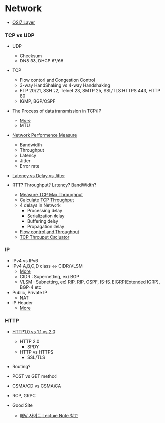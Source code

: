 # Network

* [OSI7 Layer](http://yellowh.tistory.com/19)

### TCP vs UDP
* UDP
  * Checksum
  * DNS 53, DHCP 67/68
* TCP
  * Flow contorl and Congestion Control
  * 3-way HandShaking vs 4-way Handshaking
  * FTP 20/21, SSH 22, Telnet 23, SMTP 25, SSL/TLS HTTPS 443, HTTP 80 
  * IGMP, BGP/OSPF

* The Process of data transmission in TCP/IP
  *  [More](http://ddooooki.tistory.com/15)
  * MTU

* [Network Performence Measure](https://en.wikipedia.org/wiki/Network_performance)
  * Bandwidth
  * Throughput
  * Latency
  * Jitter
  * Error rate

* [Latency vs Delay vs Jitter](http://sensechef.com/1156)

* RTT? Throughput? Latency? BandWidth?
  * [Measure TCP Max Throughput](http://nenunena.tistory.com/149)
  * [Calculate TCP Throughput](https://m.blog.naver.com/PostView.nhn?blogId=goduck2&logNo=220076011565&proxyReferer=https%3A%2F%2Fwww.google.co.kr%2F)
  * 4 delays in Network
    * Processing delay
    * Serialization delay
    * Buffering delay
    * Propagation delay
  * [Flow control and Throughput](https://m.blog.naver.com/PostView.nhn?blogId=parkjy76&logNo=220885707787&proxyReferer=https%3A%2F%2Fwww.google.co.kr%2F)
  * [TCP Throuput Cacluator](http://www.switch.ch/network/tools/tcp_throughput/)


### IP
* IPv4 vs IPv6
* IPv4 A,B,C,D class <-> CIDR/VLSM
  * [More](http://ddooooki.tistory.com/18)
  * CIDR : Supernetting, ex) BGP
  * VLSM : Subnetting, ex) RIP, RIP, OSPF, IS-IS, EIGRP(Extended IGRP), BGP-4 etc
* Public, Private IP
  * NAT
* IP Header
  * [More](http://ddooooki.tistory.com/17)

### HTTP
* [HTTP1.0 vs 1.1 vs 2.0](http://americanopeople.tistory.com/115)
  * HTTP 2.0
    * SPDY  
  * HTTP vs HTTPS  
    * SSL/TLS

* Routing?

* POST vs GET method

* CSMA/CD vs CSMA/CA

* RCP, GRPC

* Good Site
  * [해당 사이트 Lecture Note 참고](http://www.ritsumei.ac.jp/~piumarta/networks/)
